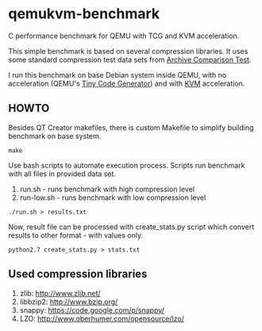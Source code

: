 qemukvm-benchmark
=================

C performance benchmark for QEMU with TCG and KVM acceleration.

This simple benchmark is based on several compression libraries. 
It uses some standard compression test data sets from [Archive Comparison Test](http://compression.ca/act/act-win.html).

I run this benchmark on base Debian system inside QEMU, with no acceleration (QEMU's [Tiny Code Generator](http://wiki.qemu.org/Documentation/TCG)) and with [KVM](http://www.linux-kvm.org/page/Main_Page) acceleration.

## HOWTO

Besides QT Creator makefiles, there is custom Makefile to simplify building benchmark on base system.

`make`

Use bash scripts to automate execution process. Scripts run benchmark with all files in provided data set.

1. run.sh - runs benchmark with high compression level
2. run-low.sh - runs benchmark with low compression level

`./run.sh > results.txt`

Now, result file can be processed with create_stats.py script which convert results to other format - with values only.

`python2.7 create_stats.py > stats.txt`



## Used compression libraries

1. zlib: http://www.zlib.net/
2. libbzip2: http://www.bzip.org/
3. snappy: https://code.google.com/p/snappy/
4. LZO: http://www.oberhumer.com/opensource/lzo/